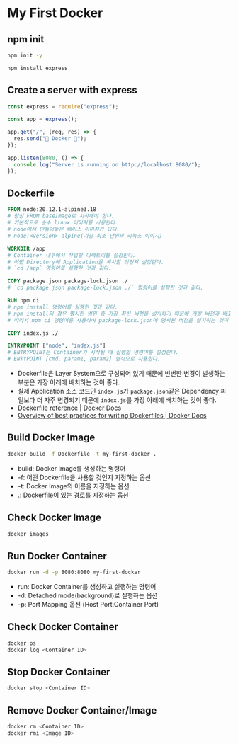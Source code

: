 # My First Docker

## npm init
```bash
npm init -y

npm install express
```

## Create a server with express
```javascript
const express = require("express");

const app = express();

app.get("/", (req, res) => {
  res.send("🐳 Docker 🐳");
});

app.listen(8080, () => {
  console.log("Server is running on http://localhost:8080/");
});
```

## Dockerfile
```Dockerfile
FROM node:20.12.1-alpine3.18
# 항상 FROM baseImage로 시작해야 한다.
# 기본적으로 순수 linux 이미지를 사용한다.
# node에서 만들어놓은 베이스 이미지가 있다.
# node:<version>-alpine(가장 최소 단위의 리눅스 이미지)

WORKDIR /app
# Container 내부에서 작업할 디렉토리를 설정한다.
# 어떤 Directory에 Application을 복사할 것인지 설정한다.
# `cd /app` 명령어를 실행한 것과 같다.

COPY package.json package-lock.json ./
# `cd package.json package-lock.json ./` 명령어를 실행한 것과 같다.

RUN npm ci
# npm install 명령어를 실행한 것과 같다.
# npm install의 경우 명시한 범위 중 가장 최신 버전을 설치하기 때문에 개발 버전과 배포 버전이 다를 수 있다.
# 따라서 npm ci 명령어를 사용하여 package-lock.json에 명시된 버전을 설치하는 것이 가장 좋다.

COPY index.js ./

ENTRYPOINT ["node", "index.js"]
# ENTRYPOINT는 Container가 시작될 때 실행할 명령어를 설정한다.
# ENTYPOINT [cmd, param1, param2] 형식으로 사용한다.
```
- Dockerfile은 Layer System으로 구성되어 있기 때문에 빈번한 변경이 발생하는 부분은 가장 아래에 배치하는 것이 좋다.
- 실제 Application 소스 코드인 `index.js`가 `package.json`같은 Dependency 파일보다 더 자주 변경되기 때문에 `index.js`를 가장 아래에 배치하는 것이 좋다.
- [Dockerfile reference | Docker Docs](https://docs.docker.com/reference/dockerfile/#entrypoint)
- [Overview of best practices for writing Dockerfiles | Docker Docs](https://docs.docker.com/develop/develop-images/dockerfile_best-practices/)

## Build Docker Image
```bash
docker build -f Dockerfile -t my-first-docker .
```
- build: Docker Image를 생성하는 명령어
- -f: 어떤 Dockerfile을 사용할 것인지 지정하는 옵션
- -t: Docker Image의 이름을 지정하는 옵션
- .: Dockerfile이 있는 경로를 지정하는 옵션

## Check Docker Image
```bash
docker images
```

## Run Docker Container
```bash
docker run -d -p 8080:8080 my-first-docker
```
- run: Docker Container를 생성하고 실행하는 명령어
- -d: Detached mode(background)로 실행하는 옵션
- -p: Port Mapping 옵션 (Host Port:Container Port)

## Check Docker Container
```bash
docker ps
docker log <Container ID>
```

## Stop Docker Container
```bash
docker stop <Container ID>
```

## Remove Docker Container/Image
```bash
docker rm <Container ID>
docker rmi <Image ID>
```
